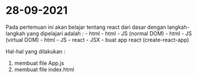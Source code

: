 # 28-09-2021
Pada pertemuan ini akan belajar tentang react dari dasar dengan langkah-langkah yang dipelajari adalah :
    - html
    - html - JS (normal DOM)
    - html - JS (virtual DOM)
    - html - JS - react - JSX
    - buat app react (create-react-app)

Hal-hal yang dilakukan :
1. membuat file App.js
2. membuat file index.html


